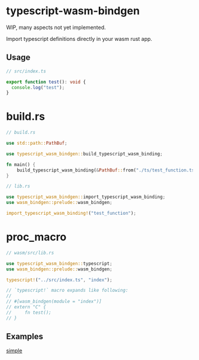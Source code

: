 # typescript-wasm-bindgen

WIP, many aspects not yet implemented.

Import typescript definitions directly in your wasm rust app.

## Usage

```typescript
// src/index.ts

export function test(): void {
  console.log("test");
}
```

# build.rs

```rust
// build.rs

use std::path::PathBuf;

use typescript_wasm_bindgen::build_typescript_wasm_binding;

fn main() {
    build_typescript_wasm_binding(&PathBuf::from("./ts/test_function.ts"), "test").unwrap();
}
```

```rust
// lib.rs

use typescript_wasm_bindgen::import_typescript_wasm_binding;
use wasm_bindgen::prelude::wasm_bindgen;

import_typescript_wasm_binding!("test_function");
```

# proc_macro

```rust
// wasm/src/lib.rs

use typescript_wasm_bindgen::typescript;
use wasm_bindgen::prelude::wasm_bindgen;

typescript!("../src/index.ts", "index");

// `typescript!` macro expands like following:
//
// #[wasm_bindgen(module = "index")]
// extern "C" {
//     fn test();
// }
```

## Examples

[simple](https://github.com/dlunch/typescript-wasm-bindgen/tree/main/examples/simple)
